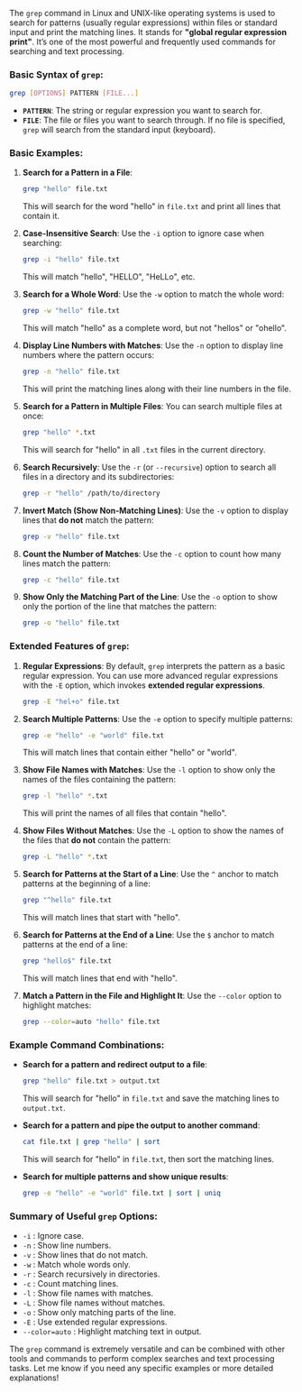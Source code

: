 The `grep` command in Linux and UNIX-like operating systems is used to search for patterns (usually regular expressions) within files or standard input and print the matching lines. It stands for **"global regular expression print"**. It’s one of the most powerful and frequently used commands for searching and text processing.

### Basic Syntax of `grep`:
```bash
grep [OPTIONS] PATTERN [FILE...]
```
- **`PATTERN`**: The string or regular expression you want to search for.
- **`FILE`**: The file or files you want to search through. If no file is specified, `grep` will search from the standard input (keyboard).

### Basic Examples:

1. **Search for a Pattern in a File**:
   ```bash
   grep "hello" file.txt
   ```
   This will search for the word "hello" in `file.txt` and print all lines that contain it.

2. **Case-Insensitive Search**:
   Use the `-i` option to ignore case when searching:
   ```bash
   grep -i "hello" file.txt
   ```
   This will match "hello", "HELLO", "HeLLo", etc.

3. **Search for a Whole Word**:
   Use the `-w` option to match the whole word:
   ```bash
   grep -w "hello" file.txt
   ```
   This will match "hello" as a complete word, but not "hellos" or "ohello".

4. **Display Line Numbers with Matches**:
   Use the `-n` option to display line numbers where the pattern occurs:
   ```bash
   grep -n "hello" file.txt
   ```
   This will print the matching lines along with their line numbers in the file.

5. **Search for a Pattern in Multiple Files**:
   You can search multiple files at once:
   ```bash
   grep "hello" *.txt
   ```
   This will search for "hello" in all `.txt` files in the current directory.

6. **Search Recursively**:
   Use the `-r` (or `--recursive`) option to search all files in a directory and its subdirectories:
   ```bash
   grep -r "hello" /path/to/directory
   ```

7. **Invert Match (Show Non-Matching Lines)**:
   Use the `-v` option to display lines that **do not** match the pattern:
   ```bash
   grep -v "hello" file.txt
   ```

8. **Count the Number of Matches**:
   Use the `-c` option to count how many lines match the pattern:
   ```bash
   grep -c "hello" file.txt
   ```

9. **Show Only the Matching Part of the Line**:
   Use the `-o` option to show only the portion of the line that matches the pattern:
   ```bash
   grep -o "hello" file.txt
   ```

### Extended Features of `grep`:

1. **Regular Expressions**:
   By default, `grep` interprets the pattern as a basic regular expression. You can use more advanced regular expressions with the `-E` option, which invokes **extended regular expressions**.
   ```bash
   grep -E "hel+o" file.txt
   ```

2. **Search Multiple Patterns**:
   Use the `-e` option to specify multiple patterns:
   ```bash
   grep -e "hello" -e "world" file.txt
   ```
   This will match lines that contain either "hello" or "world".

3. **Show File Names with Matches**:
   Use the `-l` option to show only the names of the files containing the pattern:
   ```bash
   grep -l "hello" *.txt
   ```
   This will print the names of all files that contain "hello".

4. **Show Files Without Matches**:
   Use the `-L` option to show the names of the files that **do not** contain the pattern:
   ```bash
   grep -L "hello" *.txt
   ```

5. **Search for Patterns at the Start of a Line**:
   Use the `^` anchor to match patterns at the beginning of a line:
   ```bash
   grep "^hello" file.txt
   ```
   This will match lines that start with "hello".

6. **Search for Patterns at the End of a Line**:
   Use the `$` anchor to match patterns at the end of a line:
   ```bash
   grep "hello$" file.txt
   ```
   This will match lines that end with "hello".

7. **Match a Pattern in the File and Highlight It**:
   Use the `--color` option to highlight matches:
   ```bash
   grep --color=auto "hello" file.txt
   ```

### Example Command Combinations:

- **Search for a pattern and redirect output to a file**:
   ```bash
   grep "hello" file.txt > output.txt
   ```
   This will search for "hello" in `file.txt` and save the matching lines to `output.txt`.

- **Search for a pattern and pipe the output to another command**:
   ```bash
   cat file.txt | grep "hello" | sort
   ```
   This will search for "hello" in `file.txt`, then sort the matching lines.

- **Search for multiple patterns and show unique results**:
   ```bash
   grep -e "hello" -e "world" file.txt | sort | uniq
   ```

### Summary of Useful `grep` Options:

- `-i` : Ignore case.
- `-n` : Show line numbers.
- `-v` : Show lines that do not match.
- `-w` : Match whole words only.
- `-r` : Search recursively in directories.
- `-c` : Count matching lines.
- `-l` : Show file names with matches.
- `-L` : Show file names without matches.
- `-o` : Show only matching parts of the line.
- `-E` : Use extended regular expressions.
- `--color=auto` : Highlight matching text in output.

The `grep` command is extremely versatile and can be combined with other tools and commands to perform complex searches and text processing tasks. Let me know if you need any specific examples or more detailed explanations!
